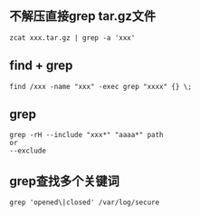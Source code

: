 ## 不解压直接grep tar.gz文件
```shell
zcat xxx.tar.gz | grep -a 'xxx'
```

## find + grep
```shell
find /xxx -name "xxx" -exec grep "xxxx" {} \;
```

## grep
```shell
grep -rH --include "xxx*" "aaaa*" path
or
--exclude
```

## grep查找多个关键词
```
grep 'opened\|closed' /var/log/secure
```

